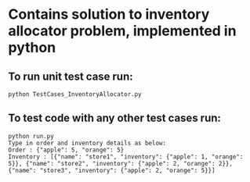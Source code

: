 
# Contains solution to inventory allocator problem, implemented in python

## To run unit test case run: 
    python TestCases_InventoryAllocator.py

## To test code with any other test cases run: 
    python run.py
    Type in order and inventory details as below:
    Order : {"apple": 5, "orange": 5}
    Inventory : [{"name": "store1", "inventory": {"apple": 1, "orange": 5}}, {"name": "store2", "inventory": {"apple": 2, "orange": 2}}, {"name": "store3", "inventory": {"apple": 2, "orange": 5}}]
